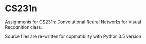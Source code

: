 # CS231n
Assignments for CS231n: Convolutional Neural Networks for Visual Recognition class.

Source files are re-written for copmatibility with Python 3.5 version
